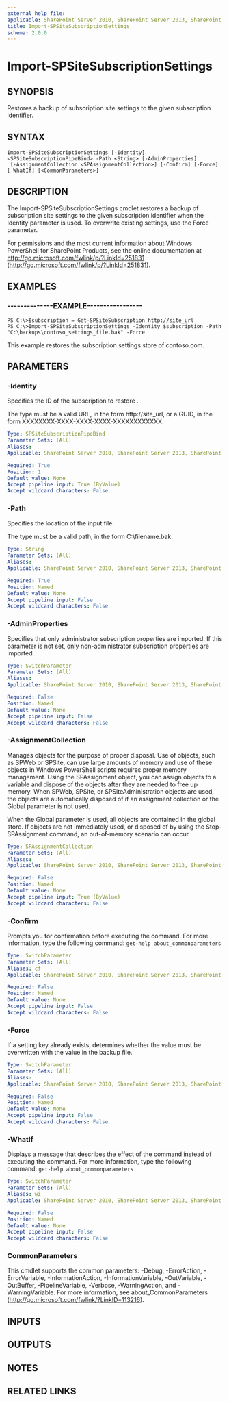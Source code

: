 ```yaml
---
external help file: 
applicable: SharePoint Server 2010, SharePoint Server 2013, SharePoint Server 2016
title: Import-SPSiteSubscriptionSettings
schema: 2.0.0
---
```


# Import-SPSiteSubscriptionSettings

## SYNOPSIS

Restores a backup of subscription site settings to the given subscription identifier.

## SYNTAX

```
Import-SPSiteSubscriptionSettings [-Identity] <SPSiteSubscriptionPipeBind> -Path <String> [-AdminProperties]
 [-AssignmentCollection <SPAssignmentCollection>] [-Confirm] [-Force] [-WhatIf] [<CommonParameters>]
```

## DESCRIPTION
The Import-SPSiteSubscriptionSettings cmdlet restores a backup of subscription site settings to the given subscription identifier when the Identity parameter is used.
To overwrite existing settings, use the Force parameter.

For permissions and the most current information about Windows PowerShell for SharePoint Products, see the online documentation at http://go.microsoft.com/fwlink/p/?LinkId=251831 (http://go.microsoft.com/fwlink/p/?LinkId=251831).

## EXAMPLES

### --------------EXAMPLE----------------- 
```
PS C:\>$subscription = Get-SPSiteSubscription http://site_url
PS C:\>Import-SPSiteSubscriptionSettings -Identity $subscription -Path "C:\backups\contoso_settings_file.bak" -Force
```

This example restores the subscription settings store of contoso.com.

## PARAMETERS

### -Identity
Specifies the ID of the subscription to restore .

The type must be a valid URL, in the form http://site_url, or a GUID, in the form XXXXXXXX-XXXX-XXXX-XXXX-XXXXXXXXXXXX.

```yaml
Type: SPSiteSubscriptionPipeBind
Parameter Sets: (All)
Aliases: 
Applicable: SharePoint Server 2010, SharePoint Server 2013, SharePoint Server 2016

Required: True
Position: 1
Default value: None
Accept pipeline input: True (ByValue)
Accept wildcard characters: False
```

### -Path
Specifies the location of the input file.

The type must be a valid path, in the form C:\filename.bak.

```yaml
Type: String
Parameter Sets: (All)
Aliases: 
Applicable: SharePoint Server 2010, SharePoint Server 2013, SharePoint Server 2016

Required: True
Position: Named
Default value: None
Accept pipeline input: False
Accept wildcard characters: False
```

### -AdminProperties
Specifies that only administrator subscription properties are imported.
If this parameter is not set, only non-administrator subscription properties are imported.

```yaml
Type: SwitchParameter
Parameter Sets: (All)
Aliases: 
Applicable: SharePoint Server 2010, SharePoint Server 2013, SharePoint Server 2016

Required: False
Position: Named
Default value: None
Accept pipeline input: False
Accept wildcard characters: False
```

### -AssignmentCollection
Manages objects for the purpose of proper disposal.
Use of objects, such as SPWeb or SPSite, can use large amounts of memory and use of these objects in Windows PowerShell scripts requires proper memory management.
Using the SPAssignment object, you can assign objects to a variable and dispose of the objects after they are needed to free up memory.
When SPWeb, SPSite, or SPSiteAdministration objects are used, the objects are automatically disposed of if an assignment collection or the Global parameter is not used.

When the Global parameter is used, all objects are contained in the global store.
If objects are not immediately used, or disposed of by using the Stop-SPAssignment command, an out-of-memory scenario can occur.

```yaml
Type: SPAssignmentCollection
Parameter Sets: (All)
Aliases: 
Applicable: SharePoint Server 2010, SharePoint Server 2013, SharePoint Server 2016

Required: False
Position: Named
Default value: None
Accept pipeline input: True (ByValue)
Accept wildcard characters: False
```

### -Confirm
Prompts you for confirmation before executing the command.
For more information, type the following command: `get-help about_commonparameters`

```yaml
Type: SwitchParameter
Parameter Sets: (All)
Aliases: cf
Applicable: SharePoint Server 2010, SharePoint Server 2013, SharePoint Server 2016

Required: False
Position: Named
Default value: None
Accept pipeline input: False
Accept wildcard characters: False
```

### -Force
If a setting key already exists, determines whether the value must be overwritten with the value in the backup file.

```yaml
Type: SwitchParameter
Parameter Sets: (All)
Aliases: 
Applicable: SharePoint Server 2010, SharePoint Server 2013, SharePoint Server 2016

Required: False
Position: Named
Default value: None
Accept pipeline input: False
Accept wildcard characters: False
```

### -WhatIf
Displays a message that describes the effect of the command instead of executing the command.
For more information, type the following command: `get-help about_commonparameters`

```yaml
Type: SwitchParameter
Parameter Sets: (All)
Aliases: wi
Applicable: SharePoint Server 2010, SharePoint Server 2013, SharePoint Server 2016

Required: False
Position: Named
Default value: None
Accept pipeline input: False
Accept wildcard characters: False
```

### CommonParameters
This cmdlet supports the common parameters: -Debug, -ErrorAction, -ErrorVariable, -InformationAction, -InformationVariable, -OutVariable, -OutBuffer, -PipelineVariable, -Verbose, -WarningAction, and -WarningVariable. For more information, see about_CommonParameters (http://go.microsoft.com/fwlink/?LinkID=113216).

## INPUTS

## OUTPUTS

## NOTES

## RELATED LINKS

